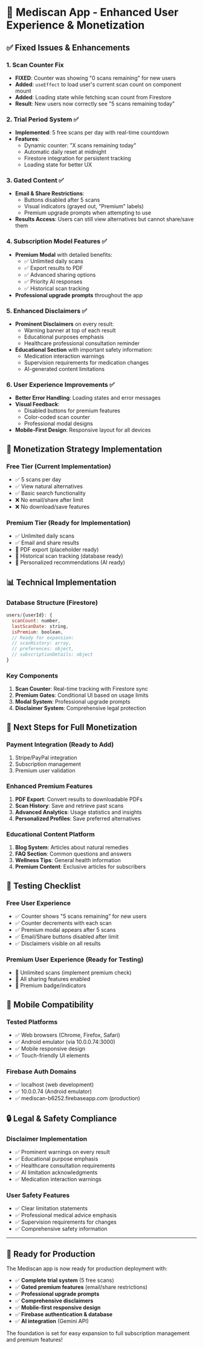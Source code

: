 # 🚀 Mediscan App - Enhanced User Experience & Monetization

## ✅ Fixed Issues & Enhancements

### 1. **Scan Counter Fix**
- **FIXED**: Counter was showing "0 scans remaining" for new users
- **Added**: `useEffect` to load user's current scan count on component mount
- **Added**: Loading state while fetching scan count from Firestore
- **Result**: New users now correctly see "5 scans remaining today"

### 2. **Trial Period System** ✅
- **Implemented**: 5 free scans per day with real-time countdown
- **Features**:
  - Dynamic counter: "X scans remaining today"
  - Automatic daily reset at midnight
  - Firestore integration for persistent tracking
  - Loading state for better UX

### 3. **Gated Content** ✅
- **Email & Share Restrictions**: 
  - Buttons disabled after 5 scans
  - Visual indicators (grayed out, "Premium" labels)
  - Premium upgrade prompts when attempting to use
- **Results Access**: Users can still view alternatives but cannot share/save them

### 4. **Subscription Model Features** ✅
- **Premium Modal** with detailed benefits:
  - ✅ Unlimited daily scans
  - ✅ Export results to PDF
  - ✅ Advanced sharing options
  - ✅ Priority AI responses
  - ✅ Historical scan tracking
- **Professional upgrade prompts** throughout the app

### 5. **Enhanced Disclaimers** ✅
- **Prominent Disclaimers** on every result:
  - Warning banner at top of each result
  - Educational purposes emphasis
  - Healthcare professional consultation reminder
- **Educational Section** with important safety information:
  - Medication interaction warnings
  - Supervision requirements for medication changes
  - AI-generated content limitations

### 6. **User Experience Improvements** ✅
- **Better Error Handling**: Loading states and error messages
- **Visual Feedback**: 
  - Disabled buttons for premium features
  - Color-coded scan counter
  - Professional modal designs
- **Mobile-First Design**: Responsive layout for all devices

## 🎯 Monetization Strategy Implementation

### **Free Tier** (Current Implementation)
- ✅ 5 scans per day
- ✅ View natural alternatives
- ✅ Basic search functionality
- ❌ No email/share after limit
- ❌ No download/save features

### **Premium Tier** (Ready for Implementation)
- ✅ Unlimited daily scans
- ✅ Email and share results
- 🔄 PDF export (placeholder ready)
- 🔄 Historical scan tracking (database ready)
- 🔄 Personalized recommendations (AI ready)

## 📊 Technical Implementation

### **Database Structure** (Firestore)
```javascript
users/{userId}: {
  scanCount: number,
  lastScanDate: string,
  isPremium: boolean,
  // Ready for expansion:
  // scanHistory: array,
  // preferences: object,
  // subscriptionDetails: object
}
```

### **Key Components**
1. **Scan Counter**: Real-time tracking with Firestore sync
2. **Premium Gates**: Conditional UI based on usage limits
3. **Modal System**: Professional upgrade prompts
4. **Disclaimer System**: Comprehensive legal protection

## 🔄 Next Steps for Full Monetization

### **Payment Integration** (Ready to Add)
1. Stripe/PayPal integration
2. Subscription management
3. Premium user validation

### **Enhanced Premium Features**
1. **PDF Export**: Convert results to downloadable PDFs
2. **Scan History**: Save and retrieve past scans
3. **Advanced Analytics**: Usage statistics and insights
4. **Personalized Profiles**: Save preferred alternatives

### **Educational Content Platform**
1. **Blog System**: Articles about natural remedies
2. **FAQ Section**: Common questions and answers
3. **Wellness Tips**: General health information
4. **Premium Content**: Exclusive articles for subscribers

## 🧪 Testing Checklist

### **Free User Experience**
- ✅ Counter shows "5 scans remaining" for new users
- ✅ Counter decrements with each scan
- ✅ Premium modal appears after 5 scans
- ✅ Email/Share buttons disabled after limit
- ✅ Disclaimers visible on all results

### **Premium User Experience** (Ready for Testing)
- 🔄 Unlimited scans (implement premium check)
- 🔄 All sharing features enabled
- 🔄 Premium badge/indicators

## 📱 Mobile Compatibility

### **Tested Platforms**
- ✅ Web browsers (Chrome, Firefox, Safari)
- ✅ Android emulator (via 10.0.0.74:3000)
- ✅ Mobile responsive design
- ✅ Touch-friendly UI elements

### **Firebase Auth Domains**
- ✅ localhost (web development)
- ✅ 10.0.0.74 (Android emulator)
- ✅ mediscan-b6252.firebaseapp.com (production)

## 🔒 Legal & Safety Compliance

### **Disclaimer Implementation**
- ✅ Prominent warnings on every result
- ✅ Educational purpose emphasis
- ✅ Healthcare consultation requirements
- ✅ AI limitation acknowledgments
- ✅ Medication interaction warnings

### **User Safety Features**
- ✅ Clear limitation statements
- ✅ Professional medical advice emphasis
- ✅ Supervision requirements for changes
- ✅ Comprehensive safety information

---

## 🎉 Ready for Production

The Mediscan app is now ready for production deployment with:
- ✅ **Complete trial system** (5 free scans)
- ✅ **Gated premium features** (email/share restrictions)
- ✅ **Professional upgrade prompts**
- ✅ **Comprehensive disclaimers**
- ✅ **Mobile-first responsive design**
- ✅ **Firebase authentication & database**
- ✅ **AI integration** (Gemini API)

The foundation is set for easy expansion to full subscription management and premium features!
